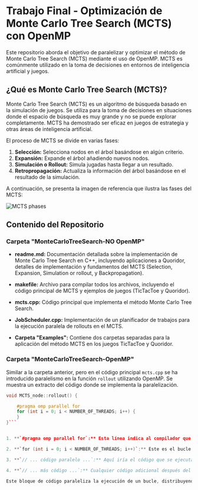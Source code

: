 # Trabajo Final - Optimización de Monte Carlo Tree Search (MCTS) con OpenMP

Este repositorio aborda el objetivo de paralelizar y optimizar el método de Monte Carlo Tree Search (MCTS) mediante el uso de OpenMP. MCTS es comúnmente utilizado en la toma de decisiones en entornos de inteligencia artificial y juegos.

## ¿Qué es Monte Carlo Tree Search (MCTS)?

Monte Carlo Tree Search (MCTS) es un algoritmo de búsqueda basado en la simulación de juegos. Se utiliza para la toma de decisiones en situaciones donde el espacio de búsqueda es muy grande y no se puede explorar completamente. MCTS ha demostrado ser eficaz en juegos de estrategia y otras áreas de inteligencia artificial.

El proceso de MCTS se divide en varias fases:
1. **Selección:** Selecciona nodos en el árbol basándose en algún criterio.
2. **Expansión:** Expande el árbol añadiendo nuevos nodos.
3. **Simulación o Rollout:** Simula jugadas hasta llegar a un resultado.
4. **Retropropagación:** Actualiza la información del árbol basándose en el resultado de la simulación.

A continuación, se presenta la imagen de referencia que ilustra las fases del MCTS:

![MCTS phases](https://i.stack.imgur.com/wZAqy.png "MCTS phases")

## Contenido del Repositorio

### Carpeta "MonteCarloTreeSearch-NO OpenMP"

- **readme.md:** Documentación detallada sobre la implementación de Monte Carlo Tree Search en C++, incluyendo aplicaciones a Quoridor, detalles de implementación y fundamentos del MCTS (Selection, Expansion, Simulation or rollout, y Backpropagation).

- **makefile:** Archivo para compilar todos los archivos, incluyendo el código principal de MCTS y ejemplos de juegos (TicTacToe y Quoridor).

- **mcts.cpp:** Código principal que implementa el método Monte Carlo Tree Search.

- **JobScheduler.cpp:** Implementación de un planificador de trabajos para la ejecución paralela de rollouts en el MCTS.

- **Carpeta "Examples":** Contiene dos carpetas separadas para la aplicación del método MCTS en los juegos TicTacToe y Quoridor.

### Carpeta "MonteCarloTreeSearch-OpenMP"

Similar a la carpeta anterior, pero en el código principal `mcts.cpp` se ha introducido paralelismo en la función `rollout` utilizando OpenMP. Se muestra un extracto del código donde se implementa la paralelización.

```cpp
void MCTS_node::rollout() {

    #pragma omp parallel for
    for (int i = 0; i < NUMBER_OF_THREADS; i++) {
    }
}```


1. **`#pragma omp parallel for`:** Esta línea indica al compilador que la siguiente estructura de bucle debe ejecutarse en paralelo. OpenMP se encargará de distribuir las iteraciones del bucle entre varios hilos de ejecución. Cada hilo ejecutará una porción del bucle de manera concurrente.

2. **`for (int i = 0; i < NUMBER_OF_THREADS; i++)`:** Este es el bucle que se ejecutará en paralelo. Cada iteración del bucle representa una tarea que puede ejecutarse de manera independiente.

3. **`// ... código paralelo ...`:** Aquí iría el código que se ejecutará de manera paralela. Cada hilo ejecutará esta sección de código para una iteración específica del bucle.

4. **`// ... más código ...`:** Cualquier código adicional después del bucle paralelo.

Este bloque de código paraleliza la ejecución de un bucle, distribuyendo las iteraciones entre múltiples hilos. Específicamente, el bucle paralelizado se utiliza para realizar tareas independientes en paralelo, aprovechando así la capacidad de procesamiento multicore de la máquina. En el contexto del MCTS, este enfoque paralelo puede acelerar el proceso de simulación o rollout, lo que contribuye a una mejora en el rendimiento general del algoritmo.

